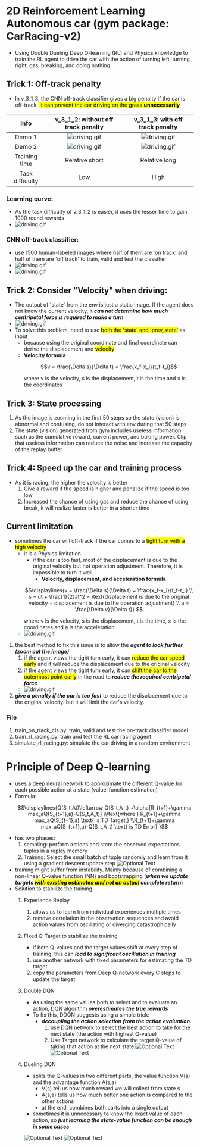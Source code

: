# 2D Reinforcement Learning Autonomous car (gym package: CarRacing-v2)
- Using Double Dueling Deep Q-learning (RL) and Physics knowledge to train the RL agent to drive the car with the action of turning left, turning right, gas, breaking, and doing nothing

## Trick 1: Off-track penalty
- In v_3_1_3, the CNN off-track classifier gives a big penalty if the car is off-track. <mark>It can prevent the car driving on the grass **unnecessarily**</mark>

Info| v_3_1_2: without off track penalty          |  v_3_1_3: with off track penalty
:-------------------------:|:-------------------------:|:-------------------------:
Demo 1 | ![driving.gif](./img_n_video/v_3_1_2_normal.gif) |  ![driving.gif](./img_n_video/v_3_1_3_normal_2.gif)
Demo 2 | ![driving.gif](./img_n_video/v_3_1_2_normal_2.gif) |  ![driving.gif](./img_n_video/v_3_1_3_normal.gif)
Training time | Relative short| Relative long
Task difficulty | Low | High

### Learning curve:
  - As the task difficulty of v_3_1_2 is easier, it uses the lesser time to gain 1000 round rewards
  - ![driving.gif](./img_n_video/DDDQN_learning_curve.png)

### CNN off-track classifier:
  - use 1500 human-labeled images where half of them are 'on track' and half of them are 'off track' to train, valid and test the classifier
  - ![driving.gif](./img_n_video/on_track_cls_perf.png)
  - ![driving.gif](./img_n_video/on_track_cls_avg_loss_curve.png)

## Trick 2: Consider "Velocity" when driving:
  - The output of 'state' from the env is just a static image. If the agent does not know the current velocity, it ***_can not determine how much centripetal force is required to make a turn_***
  - ![driving.gif](./img_n_video/car_turning_top.jpg)
  - To solve this problem, need to use <mark>both the 'state' and 'prev_state'</mark> as input
    - because using the original coordinate and final coordinate can derive the displacement and <mark>velocity</mark>
    - **Velocity formula**
        ```math
        v = \frac{\Delta s}{\Delta t} = \frac{x_f-x_i}{t_f-t_i}
        ```
        where v is the velocity, s is the displacement, t is the time and x is the coordinates

## Trick 3: State processing
  1. As the image is zooming in the first 50 steps so the state (vision) is abnormal and confusing, do not interact with env during that 50 steps
  2. The state (vision) generated from gym includes useless information such as the cumulative reward, current power, and baking power. Clip that useless information can reduce the noise and increase the capacity of the replay buffer   

## Trick 4: Speed up the car and training process
  - As it is racing, the higher the velocity is better
    1. Give a reward if the speed is higher and penalize if the speed is too low
    2. Increased the chance of using gas and reduce the chance of using break, it will realize faster is better in a shorter time 


## Current limitation
  - sometimes the car will off-track if the car comes to a <mark>tight turn with a high velocity</mark>
    - it is a Physics limitation
      - if the car is too fast, most of the displacement is due to the original velocity but not operation adjustment. Therefore, it is impossible to turn it well
        - **Velocity, displacement, and acceleration formula**
      ```math
      \displaylines{v = \frac{\Delta s}{\Delta t} = \frac{x_f-x_i}{t_f-t_i} \\ s =  ut + \frac{1}{2}at^2 = \text{displacement is due to the original velocity + displacement is due to the operation adjustment} \\ a = \frac{\Delta v}{\Delta t}}
      
      ```
      where v is the velocity, s is the displacement, t is the time, x is the coordinates and a is the acceleration
    - ![driving.gif](./img_n_video/v_3_1_3_too_fast.gif)
  1. the best method to fix this issue is to allow the ***_agent to look further (zoom out the image)_***
     1. if the agent views the tight turn early, it can <mark>reduce the car speed early</mark> and it will reduce the displacement due to the original velocity
     2. if the agent views the tight turn early, it can <mark>shift the car to the outermost point early</mark> in the road to ***_reduce the required centripetal force_***
     - ![driving.gif](./img_n_video/v_3_1_3_prepare_turning.gif)
  3. ***_give a penalty if the car is too fast_*** to reduce the displacement due to the original velocity. but it will limit the car's velocity.


### File
1. train_on_track_cls.py: train, valid and test the on-track classifier model
2. train_rl_racing.py: train and test the RL car racing agent
3. simulate_rl_racing.py: simulate the car driving in a random environment

# Principle of Deep Q-learning
  - uses a deep neural network to approximate the different Q-value for each possible action at a state (value-function estimation)
  - Formula:
    ```math
    \displaylines{Q(S_t,At)\leftarrow Q(S_t,A_t) +\alpha[R_{t+1}+\gamma max_aQ(S_{t+1},a)-Q(S_t,A_t)]
    \\\text{where } R_{t+1}+\gamma max_aQ(S_{t+1},a) \text{ is TD Target,}
    \\R_{t+1}+\gamma max_aQ(S_{t+1},a)-Q(S_t,A_t) \text{ is TD Error}
    }
    ```
  - has two phases:
    1. sampling: perform actions and store the observed expectations tuples in a replay memory
    2. Training: Select the small batch of tuple randomly and learn from it using a gradient descent update step
  ![Optional Text](./img_n_video/DQN_psaudocode.png)
  - training might suffer from instability. Mainly because of combining a non-linear Q-value function (NN) and bootstrapping (***_when we update targets <mark>with existing estimates and not an actual</mark> complete return_***)
  - Solution to stabilize the training
    1. Experience Replay
       1. allows us to learn from individual experiences multiple times
       2. remove correlation in the observation sequences and avoid action values from oscillating or diverging catastrophically
    2. Fixed Q-Target to stabilize the training
       -  if both Q-values and the target values shift at every step of training, this can ***_lead to significant oscillation in training_***
       1. use another network with fixed parameters for estimating the TD target
       2. copy the parameters from Deep Q-network every C steps to update the target
    3. Double DQN 
       - As using the same values both to select and to evaluate an action, DQN algorithm ***_overestimates the true rewards_***
       - To fix this, DDQN suggests using a simple trick:
         - ***_decoupling the action selection from the action evaluation_***
           1. use DQN network to select the best action to take for the next state (the action with highest Q-value)
           2. Use Target network to calculate the target Q-value of taking that action at the next state
      ![Optional Text](./img_n_video/double_dqn_flowchart.png)
      ![Optional Text](./img_n_video/double_dqn_formula.png)
    4. Dueling DQN
       - splits the Q-values in two different parts, the value function V(s) and the advantage function A(s,a)
         - V(s) tell us how much reward we will collect from state s
         - A(s,a) tells us how much better one action is compared to the other actions
         - at the end, combines both parts into a single output
       - sometimes it is unnecessary to know the exact value of each action, so ***_just learning the state-value function can be enough in some cases_***
      
       ![Optional Text](./img_n_video/dueling_dqn_architecture.png)
       ![Optional Text](./img_n_video/dueling_dqn_formula.png)
